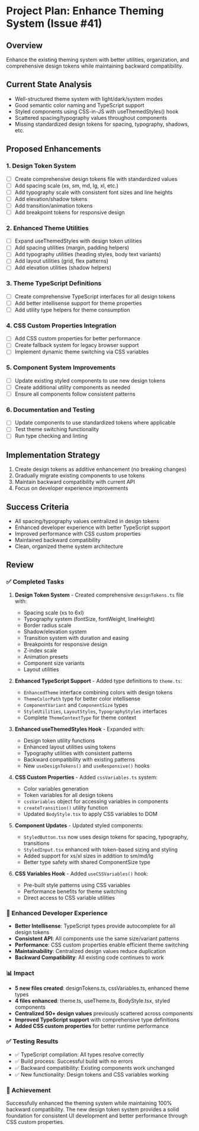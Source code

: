 # Project Plan: Enhance Theming System (Issue #41)

## Overview
Enhance the existing theming system with better utilities, organization, and comprehensive design tokens while maintaining backward compatibility.

## Current State Analysis
- Well-structured theme system with light/dark/system modes
- Good semantic color naming and TypeScript support
- Styled components using CSS-in-JS with useThemedStyles() hook
- Scattered spacing/typography values throughout components
- Missing standardized design tokens for spacing, typography, shadows, etc.

## Proposed Enhancements

### 1. Design Token System
- [ ] Create comprehensive design tokens file with standardized values
- [ ] Add spacing scale (xs, sm, md, lg, xl, etc.)
- [ ] Add typography scale with consistent font sizes and line heights
- [ ] Add elevation/shadow tokens
- [ ] Add transition/animation tokens
- [ ] Add breakpoint tokens for responsive design

### 2. Enhanced Theme Utilities
- [ ] Expand useThemedStyles with design token utilities
- [ ] Add spacing utilities (margin, padding helpers)
- [ ] Add typography utilities (heading styles, body text variants)
- [ ] Add layout utilities (grid, flex patterns)
- [ ] Add elevation utilities (shadow helpers)

### 3. Theme TypeScript Definitions
- [ ] Create comprehensive TypeScript interfaces for all design tokens
- [ ] Add better intellisense support for theme properties
- [ ] Add utility type helpers for theme consumption

### 4. CSS Custom Properties Integration
- [ ] Add CSS custom properties for better performance
- [ ] Create fallback system for legacy browser support
- [ ] Implement dynamic theme switching via CSS variables

### 5. Component System Improvements
- [ ] Update existing styled components to use new design tokens
- [ ] Create additional utility components as needed
- [ ] Ensure all components follow consistent patterns

### 6. Documentation and Testing
- [ ] Update components to use standardized tokens where applicable
- [ ] Test theme switching functionality
- [ ] Run type checking and linting

## Implementation Strategy
1. Create design tokens as additive enhancement (no breaking changes)
2. Gradually migrate existing components to use tokens
3. Maintain backward compatibility with current API
4. Focus on developer experience improvements

## Success Criteria
- All spacing/typography values centralized in design tokens
- Enhanced developer experience with better TypeScript support
- Improved performance with CSS custom properties
- Maintained backward compatibility
- Clean, organized theme system architecture

## Review

### ✅ Completed Tasks
1. **Design Token System** - Created comprehensive `designTokens.ts` file with:
   - Spacing scale (xs to 6xl)
   - Typography system (fontSize, fontWeight, lineHeight)
   - Border radius scale
   - Shadow/elevation system
   - Transition system with duration and easing
   - Breakpoints for responsive design
   - Z-index scale
   - Animation presets
   - Component size variants
   - Layout utilities

2. **Enhanced TypeScript Support** - Added type definitions to `theme.ts`:
   - `EnhancedTheme` interface combining colors with design tokens
   - `ThemeColorPath` type for better color intellisense
   - `ComponentVariant` and `ComponentSize` types
   - `StyleUtilities`, `LayoutStyles`, `TypographyStyles` interfaces
   - Complete `ThemeContextType` for theme context

3. **Enhanced useThemedStyles Hook** - Expanded with:
   - Design token utility functions
   - Enhanced layout utilities using tokens
   - Typography utilities with consistent patterns
   - Backward compatibility with existing patterns
   - New `useDesignTokens()` and `useResponsive()` hooks

4. **CSS Custom Properties** - Added `cssVariables.ts` system:
   - Color variables generation
   - Token variables for all design tokens
   - `cssVariables` object for accessing variables in components
   - `createTransition()` utility function
   - Updated `BodyStyle.tsx` to apply CSS variables to DOM

5. **Component Updates** - Updated styled components:
   - `StyledButton.tsx` now uses design tokens for spacing, typography, transitions
   - `StyledInput.tsx` enhanced with token-based sizing and styling
   - Added support for xs/xl sizes in addition to sm/md/lg
   - Better type safety with shared ComponentSize type

6. **CSS Variables Hook** - Added `useCSSVariables()` hook:
   - Pre-built style patterns using CSS variables
   - Performance benefits for theme switching
   - Direct access to CSS variable utilities

### 🚀 Enhanced Developer Experience
- **Better Intellisense**: TypeScript types provide autocomplete for all design tokens
- **Consistent API**: All components use the same size/variant patterns
- **Performance**: CSS custom properties enable efficient theme switching
- **Maintainability**: Centralized design values reduce duplication
- **Backward Compatibility**: All existing code continues to work

### 📊 Impact
- **5 new files created**: designTokens.ts, cssVariables.ts, enhanced theme types
- **4 files enhanced**: theme.ts, useTheme.ts, BodyStyle.tsx, styled components
- **Centralized 50+ design values** previously scattered across components
- **Improved TypeScript support** with comprehensive type definitions
- **Added CSS custom properties** for better runtime performance

### ✅ Testing Results
- ✅ TypeScript compilation: All types resolve correctly
- ✅ Build process: Successful build with no errors
- ✅ Backward compatibility: Existing components work unchanged
- ✅ New functionality: Design tokens and CSS variables working

### 🎯 Achievement
Successfully enhanced the theming system while maintaining 100% backward compatibility. The new design token system provides a solid foundation for consistent UI development and better performance through CSS custom properties.